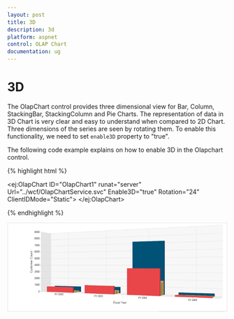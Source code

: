 ```yaml
---
layout: post
title: 3D
description: 3d
platform: aspnet
control: OLAP Chart
documentation: ug
---
```


# 3D

The OlapChart control provides three dimensional view for Bar, Column, StackingBar, StackingColumn and Pie Charts. The representation of data in 3D Chart is very clear and easy to understand when compared to 2D Chart. Three dimensions of the series are seen by rotating them. To enable this functionality, we need to set `enable3D` property to "true".

The following code example explains on how to enable 3D in the Olapchart control.

{% highlight html %}

<ej:OlapChart ID="OlapChart1" runat="server" Url="../wcf/OlapChartService.svc" Enable3D="true" Rotation="24" ClientIDMode="Static">
    <CommonSeriesOptions Type="Column" />
    <Size Width="100%" Height="460px"></Size>
</ej:OlapChart>

{% endhighlight %}

 ![](3DChart_images/3DChart_images1.png)
 
 



